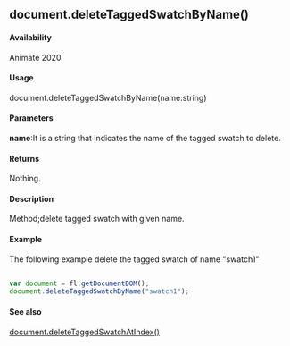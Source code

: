 ## document.deleteTaggedSwatchByName()

#### Availability

Animate 2020.

#### Usage
document.deleteTaggedSwatchByName(name:string)

#### Parameters
**name**:It is a string that indicates the name of the tagged swatch to delete.

#### Returns

Nothing.

#### Description

Method;delete tagged swatch with given name.

#### Example
The following example delete the tagged swatch of name "swatch1"

```javascript

var document = fl.getDocumentDOM();
document.deleteTaggedSwatchByName("swatch1");

```
#### See also
[document.deleteTaggedSwatchAtIndex()](../Document_object/docu6065.md)

